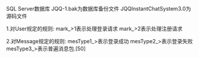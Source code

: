 SQL Server数据库
JQQ-1.bak为数据库备份文件
JQQInstantChatSystem3.0为源码文件



1.对User规定的规则:
mark_>1表示处理登录请求
mark_>2表示处理注册请求

2.对Message规定的规则:
mesType1_>表示登录成功
mesType2_>表示登录失败
mesType3_>表示普遍消息包.[50]

